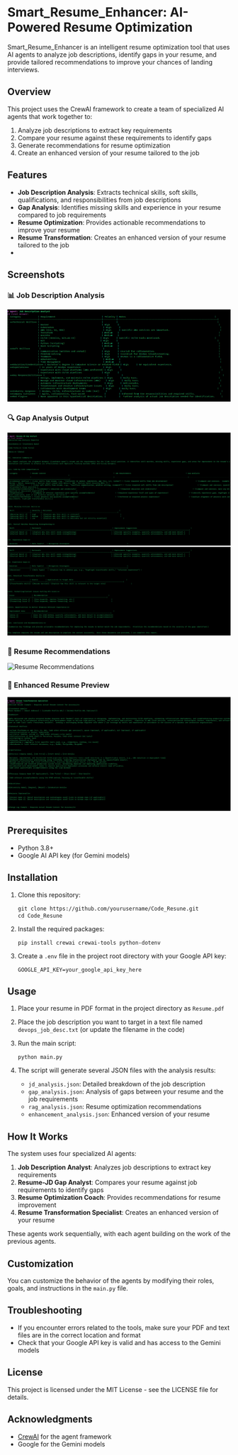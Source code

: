 # Smart_Resume_Enhancer: AI-Powered Resume Optimization

Smart_Resume_Enhancer is an intelligent resume optimization tool that uses AI agents to analyze job descriptions, identify gaps in your resume, and provide tailored recommendations to improve your chances of landing interviews.

## Overview

This project uses the CrewAI framework to create a team of specialized AI agents that work together to:

1. Analyze job descriptions to extract key requirements
2. Compare your resume against these requirements to identify gaps
3. Generate recommendations for resume optimization
4. Create an enhanced version of your resume tailored to the job

## Features

- **Job Description Analysis**: Extracts technical skills, soft skills, qualifications, and responsibilities from job descriptions
- **Gap Analysis**: Identifies missing skills and experience in your resume compared to job requirements
- **Resume Optimization**: Provides actionable recommendations to improve your resume
- **Resume Transformation**: Creates an enhanced version of your resume tailored to the job
- 
## Screenshots

### 📊 Job Description Analysis
![JD Analysis Output](SS/jd.png)

### 🔍 Gap Analysis Output
![Gap Analysis](SS/gap.png)
![Gap Analysis](SS/gap_2.png)

### 🧠 Resume Recommendations
![Resume Recommendations](SS/rag.png)

### 📝 Enhanced Resume Preview
![Enhanced Resume](SS/transform.png)


## Prerequisites

- Python 3.8+
- Google AI API key (for Gemini models)

## Installation

1. Clone this repository:
   ```
   git clone https://github.com/yourusername/Code_Resune.git
   cd Code_Resune
   ```

2. Install the required packages:
   ```
   pip install crewai crewai-tools python-dotenv
   ```

3. Create a `.env` file in the project root directory with your Google API key:
   ```
   GOOGLE_API_KEY=your_google_api_key_here
   ```

## Usage

1. Place your resume in PDF format in the project directory as `Resume.pdf`

2. Place the job description you want to target in a text file named `devops_job_desc.txt` (or update the filename in the code)

3. Run the main script:
   ```
   python main.py
   ```

4. The script will generate several JSON files with the analysis results:
   - `jd_analysis.json`: Detailed breakdown of the job description
   - `gap_analysis.json`: Analysis of gaps between your resume and the job requirements
   - `rag_analysis.json`: Resume optimization recommendations
   - `enhancement_analysis.json`: Enhanced version of your resume

## How It Works

The system uses four specialized AI agents:

1. **Job Description Analyst**: Analyzes job descriptions to extract key requirements
2. **Resume-JD Gap Analyst**: Compares your resume against job requirements to identify gaps
3. **Resume Optimization Coach**: Provides recommendations for resume improvement
4. **Resume Transformation Specialist**: Creates an enhanced version of your resume

These agents work sequentially, with each agent building on the work of the previous agents.

## Customization

You can customize the behavior of the agents by modifying their roles, goals, and instructions in the `main.py` file.

## Troubleshooting

- If you encounter errors related to the tools, make sure your PDF and text files are in the correct location and format
- Check that your Google API key is valid and has access to the Gemini models

## License

This project is licensed under the MIT License - see the LICENSE file for details.

## Acknowledgments

- [CrewAI](https://github.com/joaomdmoura/crewAI) for the agent framework
- Google for the Gemini models
